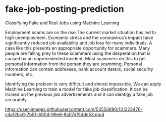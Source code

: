 # fake-job-posting-prediction

Classifying Fake and Real Jobs using Machine Learning

Employment scams are on the rise.The current market situation has led to high unemployment. Economic stress and the coronavirus’s impact have significantly reduced job availability and job loss for many individuals. A case like this presents an appropriate opportunity for scammers. Many people are falling prey to these scammers using the desperation that is caused by an unprecedented incident. Most scammers do this to get personal information from the person they are scamming. Personal information can contain addresses, bank account details, social security numbers, etc. 

Identifying the problem is very difficult and almost impossible. We can apply Machine Learning to train a model for fake job classification. It can be trained on the previous job advertisements and it can identigy a fake job accurately.



https://user-images.githubusercontent.com/53556890/131223476-cda12bc6-7b51-4004-99e6-8a07df5dde53.mp4
